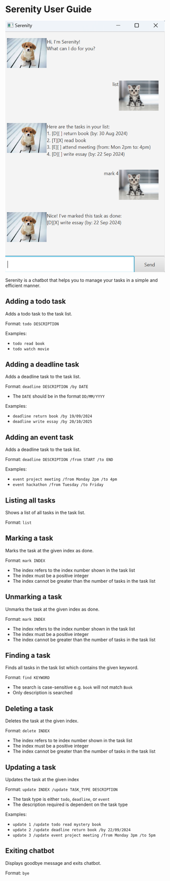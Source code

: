 # Serenity User Guide

![Ui](./Ui.png)

Serenity is a chatbot that helps you to manage your tasks in a simple and efficient manner.

## Adding a todo task

Adds a todo task to the task list.

Format: `todo DESCRIPTION`

Examples:
- `todo read book`
- `todo watch movie`

## Adding a deadline task

Adds a deadline task to the task list. 

Format: `deadline DESCRIPTION /by DATE`

- The `DATE` should be in the format `DD/MM/YYYY`

Examples: 
- `deadline return book /by 19/09/2024`
- `deadline write essay /by 20/10/2025`

## Adding an event task

Adds a deadline task to the task list.

Format: `deadline DESCRIPTION /from START /to END`

Examples:
- `event project meeting /from Monday 2pm /to 4pm`
- `event hackathon /from Tuesday /to Friday`

## Listing all tasks

Shows a list of all tasks in the task list.

Format: `list`

## Marking a task

Marks the task at the given index as done.

Format: `mark INDEX`

- The index refers to the index number shown in the task list
- The index must be a positive integer
- The index cannot be greater than the number of tasks in the task list

## Unmarking a task

Unmarks the task at the given index as done.

Format: `mark INDEX`

- The index refers to the index number shown in the task list
- The index must be a positive integer
- The index cannot be greater than the number of tasks in the task list

## Finding a task

Finds all tasks in the task list which contains the given keyword.

Format: `find KEYWORD`

- The search is case-sensitive e.g. `book` will not match `Book`
- Only description is searched

## Deleting a task
Deletes the task at the given index.

Format: `delete INDEX`

- The index refers to te index number shown in the task list
- The index must be a positive integer 
- The index cannot be greater than the number of tasks in the task list

## Updating a task

Updates the task at the given index

Format: `update INDEX /update TASK_TYPE DESCRIPTION`

- The task type is either `todo`, `deadline`, or `event`
- The description required is dependent on the task type  

Examples:
- `update 1 /update todo read mystery book`
- `update 2 /update deadline return book /by 22/09/2024`
- `update 3 /update event project meeting /from Monday 3pm /to 5pm`

## Exiting chatbot 

Displays goodbye message and exits chatbot.

Format: `bye`












